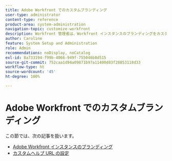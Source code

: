 ```yaml
---
title: Adobe Workfront でのカスタムブランディング
user-type: administrator
content-type: reference
product-area: system-administration
navigation-topic: customize-workfront
description: Workfront 管理者は、Workfront インスタンスのブランディングをカスタマイズし、カスタムヘルプ URL を作成できます。
author: Caroline
feature: System Setup and Administration
role: Admin
recommendations: noDisplay, noCatalog
exl-id: 8a733194-f99b-4066-949f-755046b8d515
source-git-commit: 752caa1d94a09871b97a11400d83f28853118d33
workflow-type: ht
source-wordcount: '45'
ht-degree: 100%

---
```


# Adobe Workfront でのカスタムブランディング

この節では、次の記事を扱います。

* [Adobe Workfront インスタンスのブランディング](../../../administration-and-setup/customize-workfront/brand-workfront/brand-your-workfront-instance.md)
* [カスタムヘルプ URL の設定](../../../administration-and-setup/customize-workfront/brand-workfront/configure-custom-help-url.md)

